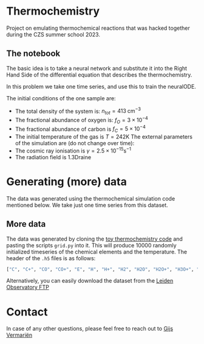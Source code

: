 # Thermochemistry
Project on emulating thermochemical reactions that was hacked together during the CZS summer school 2023. 

## The notebook

The basic idea is to take a neural network and substitute it into the Right Hand Side of the differential
equation that describes the thermochemistry.

In this problem we take one time series, and use this to train the neuralODE.

The initial conditions of the one sample  are:
- The total density of the system is: $n_{tot} = 413 \;\mathrm{cm}^{-3}$
- The fractional abundance of oxygen is: $f_O = 3\times10^{-4}$
- The fractional abundance of carbon is $f_C = 5\times10^{-4}$
- The initial temperature of the gas is $T=242 \mathrm{K}$
The external parameters of the simulation are (do not change over time):
- The cosmic ray ionisation is $\gamma = 2.5\times10^{-15} \mathrm{s}^{-1}$
- The radiation field is $1.3 \mathrm{Draine}$ 


# Generating (more) data
The data was generated using the thermochemical simulation code mentioned below. We take just one time series from this dataset.

## More data
The data was generated by cloning the [toy thermochemistry code](https://bitbucket.org/tgrassi/latent_tgas/src/master/) and
pasting the scripts `grid.py` into it. This will produce 10000 randomly initialized timeseries of 
the chemical elements and the temperature. The header of the `.h5` files is as follows: 
```python
["C", "C+", "CO", "CO+", "E", "H", "H+", "H2", "H2O", "H2O+", "H3O+", "HCO+", "O2", "O+", "OH4", "OH+", "Tgas"]
```

Alternatively, you can easily download the dataset from the [Leiden Observatory FTP](https://ftp.strw.leidenuniv.nl/vermarien/czs23_dataset.tar.gz)


# Contact
In case of any other questions, please feel free to reach out to [Gijs Vermariën](vermarien@strw.leidenuniv.nl)
